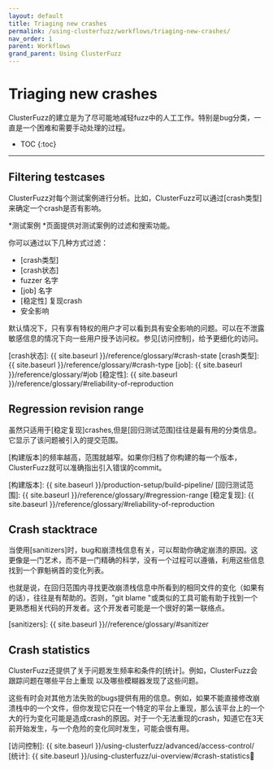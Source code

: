 ```yaml
---
layout: default
title: Triaging new crashes
permalink: /using-clusterfuzz/workflows/triaging-new-crashes/
nav_order: 1
parent: Workflows
grand_parent: Using ClusterFuzz
---
```


# Triaging new crashes

ClusterFuzz的建立是为了尽可能地减轻fuzz中的人工工作。特别是bug分类，一直是一个困难和需要手动处理的过程。

- TOC
{:toc}

---

## Filtering testcases

ClusterFuzz对每个测试案例进行分析。比如，ClusterFuzz可以通过[crash类型]来确定一个crash是否有影响。

*测试案例 *页面提供对测试案例的过滤和搜索功能。

你可以通过以下几种方式过滤：

- [crash类型]
- [crash状态]
- fuzzer 名字
- [job] 名字
- [稳定性] 复现crash
- 安全影响

默认情况下，只有享有特权的用户才可以看到具有安全影响的问题。可以在不泄露敏感信息的情况下向一些用户授予访问权。参见[访问控制]，给予更细化的访问。

[crash状态]: {{ site.baseurl }}/reference/glossary/#crash-state
[crash类型]: {{ site.baseurl }}/reference/glossary/#crash-type
[job]: {{ site.baseurl }}/reference/glossary/#job
[稳定性]: {{ site.baseurl }}/reference/glossary/#reliability-of-reproduction

## Regression revision range

虽然只适用于[稳定复现]crashes,但是[回归测试范围]往往是最有用的分类信息。它显示了该问题被引入的提交范围。

[构建版本]的频率越高，范围就越窄。如果你归档了你构建的每一个版本，ClusterFuzz就可以准确指出引入错误的commit。

[构建版本]: {{ site.baseurl }}/production-setup/build-pipeline/
[回归测试范围]: {{ site.baseurl }}/reference/glossary/#regression-range
[稳定复现]: {{ site.baseurl }}/reference/glossary/#reliability-of-reproduction

## Crash stacktrace

当使用[sanitizers]时，bug和崩溃栈信息有关，可以帮助你确定崩溃的原因。这更像是一门艺术，而不是一门精确的科学，没有一个过程可以遵循，利用这些信息找到一个罪魁祸首的变化列表。

也就是说，在回归范围内寻找更改崩溃栈信息中所看到的相同文件的变化（如果有的话），往往是有帮助的。否则，"git blame "或类似的工具可能有助于找到一个更熟悉相关代码的开发者。这个开发者可能是一个很好的第一联络点。

[sanitizers]: {{ site.baseurl }}//reference/glossary/#sanitizer

## Crash statistics

ClusterFuzz还提供了关于问题发生频率和条件的[统计]。例如，ClusterFuzz会跟踪问题在哪些平台上重现
以及哪些模糊器发现了这些问题。

这些有时会对其他方法失败的bugs提供有用的信息。例如，如果不能直接修改崩溃栈中的一个文件，但你发现它只在一个特定的平台上重现，那么该平台上的一个大的行为变化可能是造成crash的原因。对于一个无法重现的crash，知道它在3天前开始发生，与一个危险的变化同时发生，可能会很有用。

[访问控制]: {{ site.baseurl }}/using-clusterfuzz/advanced/access-control/
[统计]: {{ site.baseurl }}/using-clusterfuzz/ui-overview/#crash-statistics

